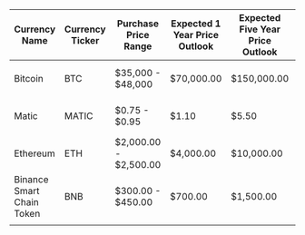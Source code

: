 
| Currency Name | Currency Ticker | Purchase Price Range | Expected 1 Year Price Outlook | Expected Five Year Price Outlook | % Of Portfolio Allocation |
| ---- | ---- | ---- | ---- | ---- | ---- |
| Bitcoin | BTC | $35,000 - $48,000 | $70,000.00 | $150,000.00 | 25% Of Portfolio Allocation |
| Matic | MATIC | $0.75 - $0.95 | $1.10 | $5.50 | 15% Of Portfolio Allocation |
| Ethereum | ETH | $2,000.00 - $2,500.00 | $4,000.00 | $10,000.00 | 25% Of Portfolio Allocation |
| Binance Smart Chain Token | BNB | $300.00 - $450.00  | $700.00 | $1,500.00 | 10% Of Portfolio Allocation |
|  |  |  |  |  |  |




